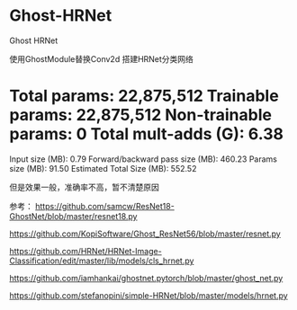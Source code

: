 # Ghost-HRNet
Ghost HRNet


使用GhostModule替换Conv2d 搭建HRNet分类网络

Total params: 22,875,512
Trainable params: 22,875,512
Non-trainable params: 0
Total mult-adds (G): 6.38
===================================================================================================================
Input size (MB): 0.79
Forward/backward pass size (MB): 460.23
Params size (MB): 91.50
Estimated Total Size (MB): 552.52

但是效果一般，准确率不高，暂不清楚原因

参考：
https://github.com/samcw/ResNet18-GhostNet/blob/master/resnet18.py

https://github.com/KopiSoftware/Ghost_ResNet56/blob/master/resnet.py

https://github.com/HRNet/HRNet-Image-Classification/edit/master/lib/models/cls_hrnet.py

https://github.com/iamhankai/ghostnet.pytorch/blob/master/ghost_net.py

https://github.com/stefanopini/simple-HRNet/blob/master/models/hrnet.py
